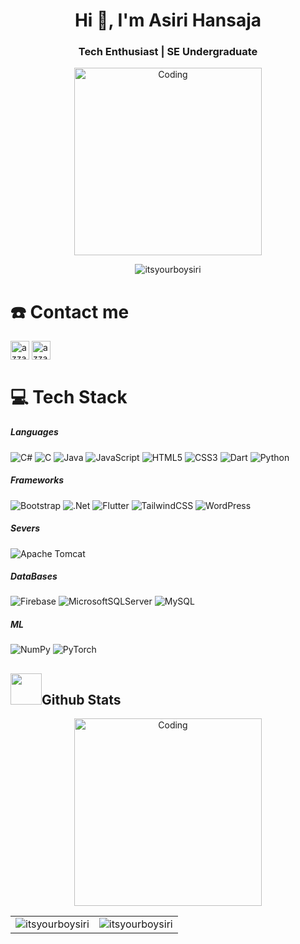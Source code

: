 <h1 align="center">Hi 👋, I'm Asiri Hansaja</h1>
<h3 align="center">Tech Enthusiast | SE Undergraduate</h3>
<p align="center">
  <img alt="Coding" width="300" src="https://i.pinimg.com/originals/81/17/8b/81178b47a8598f0c81c4799f2cdd4057.gif">
</p>

<p align="center"> <img src="https://komarev.com/ghpvc/?username=itsyourboysiri&label=Profile%20views&color=0e75b6&style=flat" alt="itsyourboysiri" /> </p>

# ☎️ Contact me

<p align="left">
      <a href="https://www.linkedin.com/in/asiri-karunachandra-0b91ba245/" target="blank"><img align="center"
         src="https://img.shields.io/badge/linkedin-%231DA1F2.svg?style=for-the-badge&logo=linkedin&logoColor=white"
         alt="azzar" height="30"/></a>
      <a href="mailto:asiri.karunachandra@gmail.com" target="blank"><img align="center"
         src="https://img.shields.io/badge/gmail-EA4335.svg?style=for-the-badge&logo=gmail&logoColor=white"
         alt="azzar" height="30"/></a>
    </p>

# 💻 Tech Stack
<h5>Languages</h5>

 ![C#](https://img.shields.io/badge/c%23-%23239120.svg?style=for-the-badge&logo=csharp&logoColor=white) ![C](https://img.shields.io/badge/c-%2300599C.svg?style=for-the-badge&logo=c&logoColor=white) ![Java](https://img.shields.io/badge/java-%23ED8B00.svg?style=for-the-badge&logo=openjdk&logoColor=white) ![JavaScript](https://img.shields.io/badge/javascript-%23323330.svg?style=for-the-badge&logo=javascript&logoColor=%23F7DF1E) ![HTML5](https://img.shields.io/badge/html5-%23E34F26.svg?style=for-the-badge&logo=html5&logoColor=white) ![CSS3](https://img.shields.io/badge/css3-%231572B6.svg?style=for-the-badge&logo=css3&logoColor=white) ![Dart](https://img.shields.io/badge/dart-%230175C2.svg?style=for-the-badge&logo=dart&logoColor=white) ![Python](https://img.shields.io/badge/python-3670A0?style=for-the-badge&logo=python&logoColor=ffdd54) 

<h5>Frameworks</h5>

 ![Bootstrap](https://img.shields.io/badge/bootstrap-%238511FA.svg?style=for-the-badge&logo=bootstrap&logoColor=white) ![.Net](https://img.shields.io/badge/.NET-5C2D91?style=for-the-badge&logo=.net&logoColor=white) ![Flutter](https://img.shields.io/badge/Flutter-%2302569B.svg?style=for-the-badge&logo=Flutter&logoColor=white) ![TailwindCSS](https://img.shields.io/badge/tailwindcss-%2338B2AC.svg?style=for-the-badge&logo=tailwind-css&logoColor=white) ![WordPress](https://img.shields.io/badge/WordPress-%23117AC9.svg?style=for-the-badge&logo=WordPress&logoColor=white) 
 <h5>Severs</h5>
 
 ![Apache Tomcat](https://img.shields.io/badge/apache%20tomcat-%23F8DC75.svg?style=for-the-badge&logo=apache-tomcat&logoColor=black)
 <h5>DataBases</h5>
 
 ![Firebase](https://img.shields.io/badge/firebase-a08021?style=for-the-badge&logo=firebase&logoColor=ffcd34) ![MicrosoftSQLServer](https://img.shields.io/badge/Microsoft%20SQL%20Server-CC2927?style=for-the-badge&logo=microsoft%20sql%20server&logoColor=white) ![MySQL](https://img.shields.io/badge/mysql-4479A1.svg?style=for-the-badge&logo=mysql&logoColor=white) 
  <h5>ML</h5>
  
 ![NumPy](https://img.shields.io/badge/numpy-%23013243.svg?style=for-the-badge&logo=numpy&logoColor=white) ![PyTorch](https://img.shields.io/badge/PyTorch-%23EE4C2C.svg?style=for-the-badge&logo=PyTorch&logoColor=white) 


## <img src="https://media.giphy.com/media/iY8CRBdQXODJSCERIr/giphy.gif" width="50">Github Stats 
<p align="center"><img  alt="Coding" width="300" src="https://cdn.dribbble.com/users/1277312/screenshots/14733298/media/39b1045e593737587dd60e42c8422d1f.gif" ></p>


<!--<p><img align="left" src="https://github-readme-stats.vercel.app/api/top-langs?username=itsyourboysiri&show_icons=true&theme=dark&locale=en&layout=compact" alt="itsyourboysiri" /></p>-->

<table align="center" style="border: none;">
  <tr>
    <td style="border: none;"><img src="https://github-readme-stats.vercel.app/api?username=itsyourboysiri&show_icons=true&theme=dark&locale=en" alt="itsyourboysiri" /></td>
    <td style="border: none;"><img src="https://github-readme-streak-stats.herokuapp.com/?user=itsyourboysiri&theme=dark" alt="itsyourboysiri" /></td>
  </tr>
</table>



